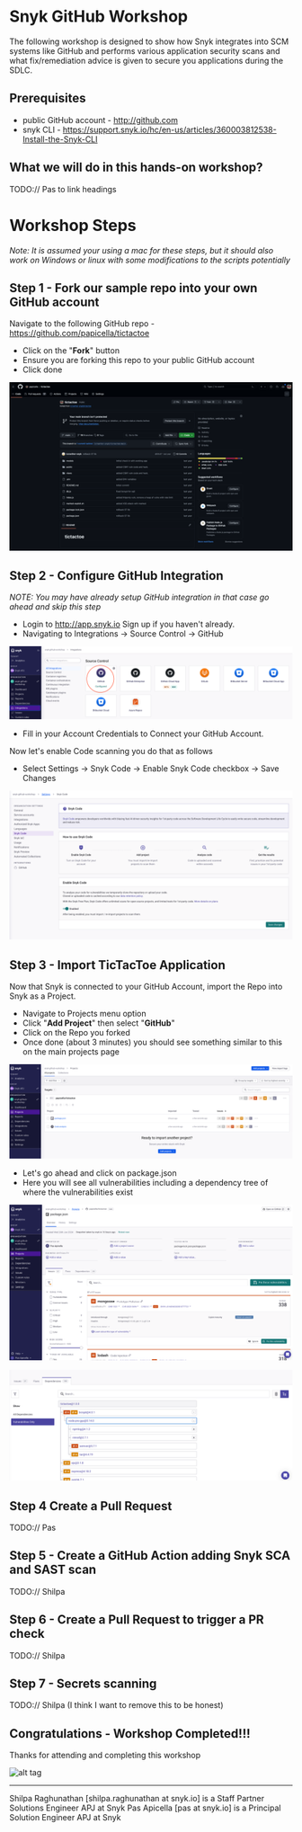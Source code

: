 # Snyk GitHub Workshop

The following workshop is designed to show how Snyk integrates into SCM systems like GitHub and performs various application security scans and what fix/remediation advice is given to secure you applications during the SDLC.

## Prerequisites

* public GitHub account - http://github.com
* snyk CLI - https://support.snyk.io/hc/en-us/articles/360003812538-Install-the-Snyk-CLI

## What we will do in this hands-on workshop?

TODO:// Pas to link headings

# Workshop Steps

_Note: It is assumed your using a mac for these steps, but it should also work on Windows or linux with some modifications to the scripts potentially_

## Step 1 - Fork our sample repo into your own GitHub account

Navigate to the following GitHub repo - https://github.com/papicella/tictactoe

* Click on the "**Fork**" button
* Ensure you are forking this repo to your public GitHub account
* Click done

![](images/GH-workshop-1.png)

## Step 2 - Configure GitHub Integration

_NOTE: You may have already setup GitHub integration in that case go ahead and skip this step_

* Login to http://app.snyk.io Sign up if you haven't already.
* Navigating to Integrations -> Source Control -> GitHub

![](images/GH-workshop-5.png)

* Fill in your Account Credentials to Connect your GitHub Account.

Now let's enable Code scanning you do that as follows

* Select Settings -> Snyk Code -> Enable Snyk Code checkbox -> Save Changes

![](images/GH-workshop-3.png)

## Step 3 - Import TicTacToe Application

Now that Snyk is connected to your GitHub Account, import the Repo into Snyk as a Project.

* Navigate to Projects menu option
* Click "**Add Project**" then select "**GitHub**"
* Click on the Repo you forked
* Once done (about 3 minutes) you should see something similar to this on the main projects page

![](images/GH-workshop-4.png)

* Let's go ahead and click on package.json 
* Here you will see all vulnerabilities including a dependency tree of where the vulnerabilities exist

![](images/GH-workshop-6.png)

![](images/GH-workshop-7.png)

## Step 4 Create a Pull Request

TODO:// Pas

## Step 5 - Create a GitHub Action adding Snyk SCA and SAST scan

TODO:// Shilpa

## Step 6 - Create a Pull Request to trigger a PR check 

TODO:// Shilpa

## Step 7 - Secrets scanning 

TODO:// Shilpa (I think I want to remove this to be honest)

## Congratulations - Workshop Completed!!!

Thanks for attending and completing this workshop

![alt tag](https://i.ibb.co/qJFDfWP/snyk-thumb.jpg)

<hr />
Shilpa Raghunathan [shilpa.raghunathan at snyk.io] is a Staff Partner Solutions Engineer APJ at Snyk
Pas Apicella [pas at snyk.io] is a Principal Solution Engineer APJ at Snyk